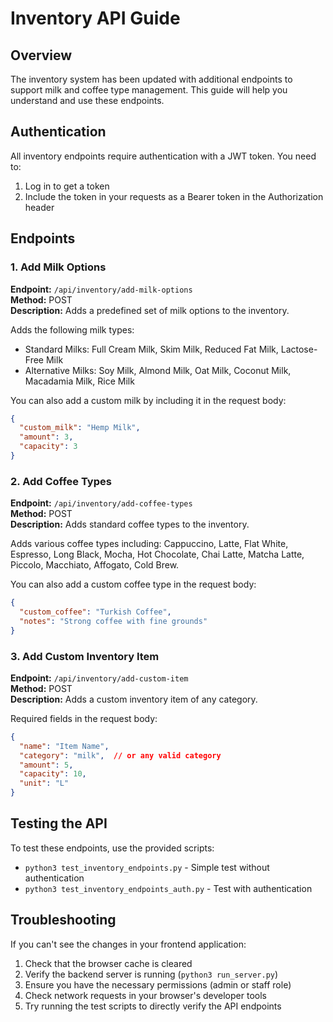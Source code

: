 # Inventory API Guide

## Overview
The inventory system has been updated with additional endpoints to support milk and coffee type management. This guide will help you understand and use these endpoints.

## Authentication
All inventory endpoints require authentication with a JWT token. You need to:
1. Log in to get a token
2. Include the token in your requests as a Bearer token in the Authorization header

## Endpoints

### 1. Add Milk Options
**Endpoint:** `/api/inventory/add-milk-options`  
**Method:** POST  
**Description:** Adds a predefined set of milk options to the inventory.

Adds the following milk types:
- Standard Milks: Full Cream Milk, Skim Milk, Reduced Fat Milk, Lactose-Free Milk
- Alternative Milks: Soy Milk, Almond Milk, Oat Milk, Coconut Milk, Macadamia Milk, Rice Milk

You can also add a custom milk by including it in the request body:
```json
{
  "custom_milk": "Hemp Milk",
  "amount": 3,
  "capacity": 3
}
```

### 2. Add Coffee Types
**Endpoint:** `/api/inventory/add-coffee-types`  
**Method:** POST  
**Description:** Adds standard coffee types to the inventory.

Adds various coffee types including: Cappuccino, Latte, Flat White, Espresso, Long Black, Mocha, Hot Chocolate, Chai Latte, Matcha Latte, Piccolo, Macchiato, Affogato, Cold Brew.

You can also add a custom coffee type in the request body:
```json
{
  "custom_coffee": "Turkish Coffee",
  "notes": "Strong coffee with fine grounds"
}
```

### 3. Add Custom Inventory Item
**Endpoint:** `/api/inventory/add-custom-item`  
**Method:** POST  
**Description:** Adds a custom inventory item of any category.

Required fields in the request body:
```json
{
  "name": "Item Name",
  "category": "milk",  // or any valid category
  "amount": 5,
  "capacity": 10,
  "unit": "L"
}
```

## Testing the API
To test these endpoints, use the provided scripts:
- `python3 test_inventory_endpoints.py` - Simple test without authentication
- `python3 test_inventory_endpoints_auth.py` - Test with authentication

## Troubleshooting
If you can't see the changes in your frontend application:
1. Check that the browser cache is cleared
2. Verify the backend server is running (`python3 run_server.py`)
3. Ensure you have the necessary permissions (admin or staff role)
4. Check network requests in your browser's developer tools
5. Try running the test scripts to directly verify the API endpoints
